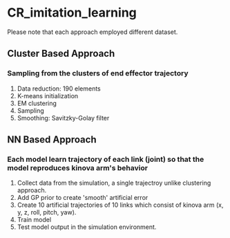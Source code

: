 # CR_imitation_learning
Please note that each approach employed different dataset.

## Cluster Based Approach
### Sampling from the clusters of end effector trajectory
1. Data reduction: 190 elements
2. K-means initialization
3. EM clustering
4. Sampling
5. Smoothing: Savitzky-Golay filter

## NN Based Approach
### Each model learn trajectory of each link (joint) so that the model reproduces kinova arm's behavior
1. Collect data from the simulation, a single trajectroy unlike clustering approach.
2. Add GP prior to create 'smooth' artificial error
3. Create 10 artificial trajectories of 10 links which consist of kinova arm (x, y, z, roll, pitch, yaw).
4. Train model
5. Test model output in the simulation environment. 
